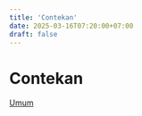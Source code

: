 ```yaml
---
title: 'Contekan'
date: 2025-03-16T07:20:00+07:00
draft: false
---
```


# Contekan

[Umum](./umum/)
